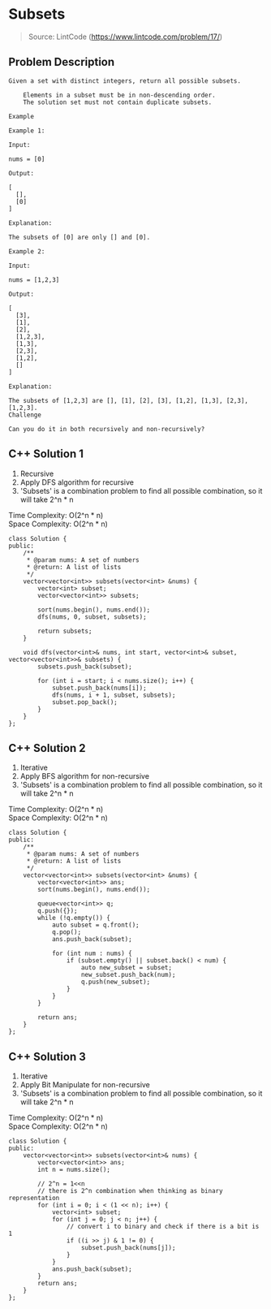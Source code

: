# Subsets
> Source: LintCode (https://www.lintcode.com/problem/17/)
## Problem Description
```
Given a set with distinct integers, return all possible subsets.

    Elements in a subset must be in non-descending order.
    The solution set must not contain duplicate subsets.

Example

Example 1:

Input:

nums = [0] 

Output:

[ 
  [], 
  [0] 
] 

Explanation:

The subsets of [0] are only [] and [0].

Example 2:

Input:

nums = [1,2,3] 

Output:

[ 
  [3], 
  [1], 
  [2], 
  [1,2,3], 
  [1,3], 
  [2,3], 
  [1,2], 
  [] 
] 

Explanation:

The subsets of [1,2,3] are [], [1], [2], [3], [1,2], [1,3], [2,3], [1,2,3].
Challenge

Can you do it in both recursively and non-recursively?
```

## C++ Solution 1
1. Recursive
2. Apply DFS algorithm for recursive  
3. 'Subsets' is a combination problem to find all possible combination, so it will take 2^n * n   

Time Complexity: O(2^n * n)  
Space Complexity: O(2^n * n)  
 
```
class Solution {
public:
    /**
     * @param nums: A set of numbers
     * @return: A list of lists
     */
    vector<vector<int>> subsets(vector<int> &nums) {
        vector<int> subset;
        vector<vector<int>> subsets;

        sort(nums.begin(), nums.end());
        dfs(nums, 0, subset, subsets);

        return subsets;
    }

    void dfs(vector<int>& nums, int start, vector<int>& subset, vector<vector<int>>& subsets) {
        subsets.push_back(subset);

        for (int i = start; i < nums.size(); i++) {
            subset.push_back(nums[i]);
            dfs(nums, i + 1, subset, subsets);
            subset.pop_back();
        }
    }
};
```

## C++ Solution 2
1. Iterative
2. Apply BFS algorithm for non-recursive  
3. 'Subsets' is a combination problem to find all possible combination, so it will take 2^n * n   

Time Complexity: O(2^n * n)  
Space Complexity: O(2^n * n)  
 
```
class Solution {
public:
    /**
     * @param nums: A set of numbers
     * @return: A list of lists
     */
    vector<vector<int>> subsets(vector<int> &nums) {
        vector<vector<int>> ans;
        sort(nums.begin(), nums.end());

        queue<vector<int>> q;
        q.push({});
        while (!q.empty()) {
            auto subset = q.front();
            q.pop();
            ans.push_back(subset);

            for (int num : nums) {
                if (subset.empty() || subset.back() < num) {
                    auto new_subset = subset;
                    new_subset.push_back(num);
                    q.push(new_subset);
                }
            }
        }
        
        return ans;
    }
};
```
 
## C++ Solution 3
1. Iterative
2. Apply Bit Manipulate for non-recursive  
3. 'Subsets' is a combination problem to find all possible combination, so it will take 2^n * n   

Time Complexity: O(2^n * n)  
Space Complexity: O(2^n * n)  
 
```
class Solution {
public:
    vector<vector<int>> subsets(vector<int>& nums) {
        vector<vector<int>> ans;
        int n = nums.size();
        
        // 2^n = 1<<n
		// there is 2^n combination when thinking as binary representation
        for (int i = 0; i < (1 << n); i++) {
            vector<int> subset;
            for (int j = 0; j < n; j++) {
                // convert i to binary and check if there is a bit is 1
                if ((i >> j) & 1 != 0) {
                    subset.push_back(nums[j]);
                }
            }
            ans.push_back(subset);
        }
        return ans;
    }
};
```